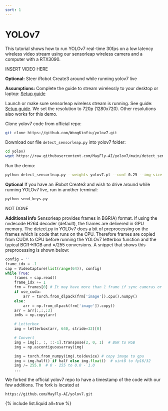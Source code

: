 ```yaml
---
sort: 1
---
```


# YOLOv7

This tutorial shows how to run YOLOv7 real-time 30fps on a low latency wireless video stream using our sensorleap wireless camera and a computer with a RTX3090.

INSERT VIDEO HERE

**Optional:** Steer iRobot Create3 around while running yolov7 live

**Assumptions:** Complete the guide to stream wirelessly to your desktop or laptop: [Setup guide](/sensorleap_manual/setup)

Launch or make sure sensorleap wireless stream is running. See guide: [Setup guide](/sensorleap_manual/setup). We set the resolution to 720p (1280x720). Other resolutions also works for this demo.

Clone yolov7 code from official repo:

```bash
git clone https://github.com/WongKinYiu/yolov7.git
```

Download our file `detect_sensorleap.py` into yolov7 folder:
```bash
cd yolov7
wget https://raw.githubusercontent.com/MayFly-AI/yolov7/main/detect_sensorleap.py -P .
```

Run the demo:
```bash
python detect_sensorleap.py --weights yolov7.pt --conf 0.25 --img-size 640 --view-img
```

**Optional** If you have an iRobot Create3 and wish to drive around while running YOLOv7 live, run in another terminal:
```bash
python send_keys.py
```
NOT DONE

**Additional info**
Sensorleap provides frames in BGR(A) format. If using the nvdecode H264 decoder (default), the frames are delivered in GPU memory. 
The detect.py in YOLOv7 does a bit of preprocessing on the frames which is code that runs on the CPU. Therefore frames are copied from
CUDA to CPU before running the YOLOv7 letterbox function and the typical BGR->RGB and =/255 conversions. A snippet that shows this preprocessing is
shown below:

```python
config = ''
frame_idx = -1
cap = VideoCapture(list(range(64)), config)
while True:
    frames = cap.read()
    frame_idx += 1
    frm = frames[0] # It may have more than 1 frame if sync cameras or ToF. We assume 1 frame
    if use_cuda:
        arr = torch.from_dlpack(frm['image']).cpu().numpy()
    else:
        arr = np.from_dlpack(frm['image']).copy()
    arr = arr[:,:,:3]
    im0s = np.copy(arr)

    # Letterbox
    img = letterbox(arr, 640, stride=32)[0]

    # Convert
    img = img[:, :, ::-1].transpose(2, 0, 1)  # BGR to RGB
    img = np.ascontiguousarray(img)

    img = torch.from_numpy(img).to(device) # copy image to gpu
    img = img.half() if half else img.float()  # uint8 to fp16/32
    img /= 255.0  # 0 - 255 to 0.0 - 1.0
    ...
```


We forked the official yolov7 repo to have a timestamp of the code with our few additions. The fork is located at

`https://github.com/MayFly-AI/yolov7.git`

{% include list.liquid all=true %}
